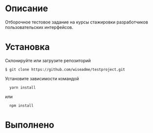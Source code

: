 # Описание
  Отборочное тестовое задание на курсы стажировки разработчиков пользовательских интерфейсов.

# Установка
  Склонируйте или загрузите репозиторий
  ```Shell
  $ git clone https://github.com/wiseadme/testproject.git
  ```
  Установите зависимости командой
  ```shell
    yarn install
  ```
  или
  ```shell
    npm install
  ```
# Выполнено
